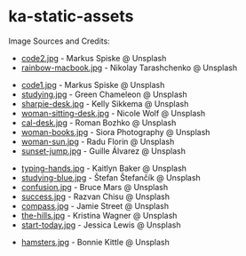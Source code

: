 # ka-static-assets

Image Sources and Credits:
<!-- index -->
* [code2.jpg](https://unsplash.com/photos/8OyKWQgBsKQ) - Markus Spiske @ Unsplash
* [rainbow-macbook.jpg](https://unsplash.com/photos/u76CN5rZeOU) - Nikolay Tarashchenko @ Unsplash
<!-- lc-py -->
* [code1.jpg](https://unsplash.com/photos/xekxE_VR0Ec) - Markus Spiske @ Unsplash
* [studying.jpg](https://unsplash.com/photos/s9CC2SKySJM) - Green Chameleon @ Unsplash
* [sharpie-desk.jpg](https://unsplash.com/photos/cXkrqY2wFyc) - Kelly Sikkema @ Unsplash
* [woman-sitting-desk.jpg](https://unsplash.com/photos/CZ9AjMGKIFI) - Nicole Wolf @ Unsplash
* [cal-desk.jpg](https://unsplash.com/photos/PypjzKTUqLo) - Roman Bozhko @ Unsplash
* [woman-books.jpg](https://unsplash.com/photos/ZslFOaqzERU) - Siora Photography @ Unsplash
* [woman-sun.jpg](https://unsplash.com/photos/CwTBt6jyagQ) - Radu Florin @ Unsplash
* [sunset-jump.jpg](https://unsplash.com/photos/IcI3FizU9Cw) - Guille Álvarez @ Unsplash
<!-- lc-js --> 
* [typing-hands.jpg](https://unsplash.com/photos/vZJdYl5JVXY) - Kaitlyn Baker @ Unsplash
* [studying-blue.jpg](https://unsplash.com/photos/pzA7QWNCIYg) - Štefan Štefančík @ Unsplash
* [confusion.jpg](https://unsplash.com/photos/xj8qrWvuOEs) - Bruce Mars @ Unsplash
* [success.jpg](https://unsplash.com/photos/Ua-agENjmI4) - Razvan Chisu @ Unsplash
* [compass.jpg](https://unsplash.com/photos/_94HLr_QXo8) - Jamie Street @ Unsplash
* [the-hills.jpg](https://unsplash.com/photos/PKLoOomB5Cs) - Kristina Wagner @ Unsplash
* [start-today.jpg](https://unsplash.com/photos/cdwpR1AUn8o) - Jessica Lewis @ Unsplash
<!-- all lc -->
* [hamsters.jpg](https://unsplash.com/photos/MUcxe_wDurE) - Bonnie Kittle @ Unsplash